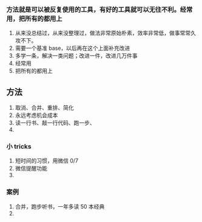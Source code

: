 
### 方法就是可以被反复使用的工具，有好的工具就可以无往不利。经常用，把所有的都用上

1. 从来没总结过，从来没整理过，做法非常原始朴素，效率非常低，做事常常久攻不下。
2. 需要一个基准 base，以后再在这个上面补充改进
3. 多学一条，解决一类问题；改进一件，改进几万件事
4. 经常用
5. 把所有的都用上


## 方法
1. 取消、合并、重排、简化
2. 永远考虑机会成本
3. 读一行书、敲一行代码、跑一步、
4. 


### 小 tricks
1. 短时间的习惯，用微信 0/7  
2. 微信提醒功能  
3. 



### 案例
1. 合并，跑步听书，一年多读 50 本经典
2. 
